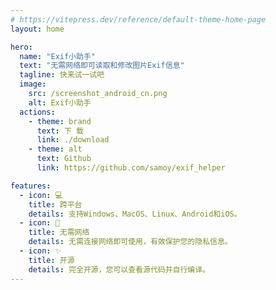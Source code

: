```yaml
---
# https://vitepress.dev/reference/default-theme-home-page
layout: home

hero:
  name: "Exif小助手"
  text: "无需网络即可读取和修改图片Exif信息"
  tagline: 快来试一试吧
  image:
    src: /screenshot_android_cn.png
    alt: Exif小助手
  actions:
    - theme: brand
      text: 下 载
      link: ./download
    - theme: alt
      text: Github
      link: https://github.com/samoy/exif_helper

features:
  - icon: 💻
    title: 跨平台
    details: 支持Windows、MacOS、Linux、Android和iOS。
  - icon: 📶
    title: 无需网络
    details: 无需连接网络即可使用，有效保护您的隐私信息。
  - icon: ✨
    title: 开源
    details: 完全开源，您可以查看源代码并自行编译。
---
```


